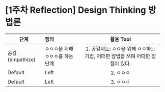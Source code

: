 # [1주차 Reflection] Design Thinking 방법론


 	 

| 단계 | 정의 | 활용 Tool |
| ---------- | :--------- | :----------: |
| 공감 (empathize) | ㅇㅇㅇ을 위해 ㅇㅇㅇ를 하는 단계 | 1. 공감지도: ㅇㅇ을 위해 ㅇㅇ하는 기법, 어떠한 방법을 쓰며 어떠한 장점이 있다. |
| Default | Left | 2. ㅇㅇㅇ |
| Default | Left | 3. ㅇㅇㅇ |


